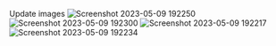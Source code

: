Update images
![Screenshot 2023-05-09 192250](https://github.com/shibez0112/ILoveMyMoney-Frontend/assets/64177351/8037bc14-b73d-4285-bdf2-68d1e02895f0)
![Screenshot 2023-05-09 192300](https://github.com/shibez0112/ILoveMyMoney-Frontend/assets/64177351/ef4df000-89e3-47f4-b76e-fa2ff5f24a92)
![Screenshot 2023-05-09 192217](https://github.com/shibez0112/ILoveMyMoney-Frontend/assets/64177351/ced0a803-9728-4e12-8e23-dcb0cf950732)
![Screenshot 2023-05-09 192234](https://github.com/shibez0112/ILoveMyMoney-Frontend/assets/64177351/d4597f41-57e0-4fd8-be82-e8cc87bbbd8d)
